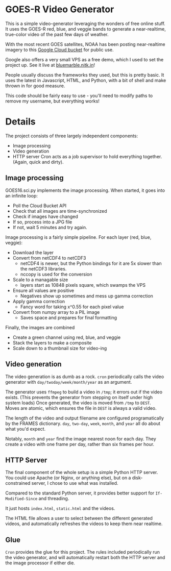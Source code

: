 # GOES-R Video Generator
This is a simple video-generator leveraging the wonders of free online stuff.
It uses the GOES-R red, blue, and veggie bands to generate a near-realtime, true-color
video of the past few days of weather.

With the most recent GOES satellites, NOAA has been posting near-realtime imagery to this
[Google Cloud bucket](https://console.cloud.google.com/storage/browser/gcp-public-data-goes-16) for public use.

Google also offers a very small VPS as a free demo, which I used to set the project up.
See it live at [bluemarble.nitk.in](http://bluemarble.nitk.in)!

People usually discuss the frameworks they used, but this is pretty basic.
It uses the latest in Javascript, HTML, and Python,
with a bit of shell and make thrown in for good measure.

This code should be fairly easy to use - you'll need to modify paths to remove my username,
but everything works!

# Details
The project consists of three largely independent components:
 - Image processing
 - Video generation
 - HTTP server
Cron acts as a job supervisor to hold everything together. (Again, quick and dirty).

## Image processing
GOES16.sci.py implements the image processing. When started, it goes into an infinite loop:
   - Poll the Cloud Bucket API
   - Check that all images are time-synchronized
   - Check if images have changed
   - If so, process into a JPG file
   - If not, wait 5 minutes and try again.

Image processing is a fairly simple pipeline. For each layer (red, blue, veggie):
   - Download the layer
   - Convert from netCDF4 to netCDF3
      - netCDF4 is newer, but the Python bindings for it are 5x slower than the netCDF3 libraries.
      - nccopy is used for the conversion
   - Scale to a managable size
      - layers start as 10848 pixels square, which swamps the VPS
   - Ensure all values are positive
      - Negatives show up sometimes and mess up gamma correction
   - Apply gamma correction
      - Fancy word for taking x^0.55 for each pixel value
   - Convert from numpy array to a PIL image
      - Saves space and prepares for final formatting

Finally, the images are combined
   - Create a green channel using red, blue, and veggie
   - Stack the layers to make a composite
   - Scale down to a thumbnail size for video-ing

## Video generation
The video generation is as dumb as a rock. `cron` periodically calls the video generator
with `day/twoday/week/month/year` as an argument.

The generator uses `ffmpeg` to build a video in `/tmp`; it errors out if the video
exists. (This prevents the generator from stepping on itself under high system loads)
Once generated, the video is moved from `/tmp` to `DEST`. Moves are atomic, which
ensures the file in `DEST` is always a valid video.

The length of the video and output filename are configured programatically by the FRAMES
dictionary. `day`, `two-day`, `week`, `month`, and `year` all do about what you'd expect.

Notably, `month` and `year` find the image nearest noon for each day. They
create a video with one frame per day, rather than six frames per hour.

## HTTP Server
The final component of the whole setup is a simple Python HTTP server. You could use Apache
(or Nginx, or anything else), but on a disk-constrained server, I chose to use what was installed.

Compared to the standard Python server, it provides better support for `If-Modified-Since`
and threading.

It just hosts `index.html`, `static.html` and the videos.

The HTML file allows a user to select between the different generated videos, and automatically
refreshes the videos to keep them near realtime.

## Glue
`Cron` provides the glue for this project. The rules included periodically run the video generator,
and will automatically restart both the HTTP server and the image processor if either die.

